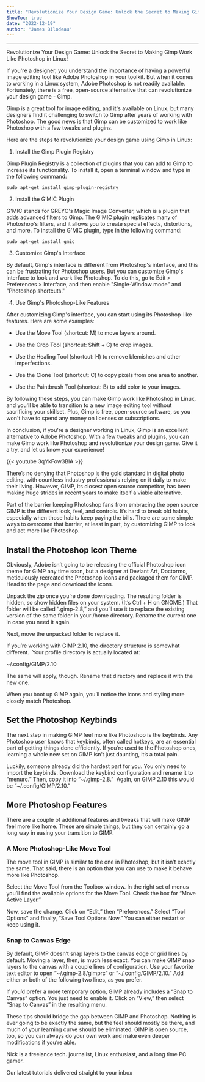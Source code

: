 ```yaml
---
title: "Revolutionize Your Design Game: Unlock the Secret to Making Gimp Work Like Photoshop in Linux!"
ShowToc: true 
date: "2022-12-19"
author: "James Bilodeau"
---
```

*****
Revolutionize Your Design Game: Unlock the Secret to Making Gimp Work Like Photoshop in Linux!

If you're a designer, you understand the importance of having a powerful image editing tool like Adobe Photoshop in your toolkit. But when it comes to working in a Linux system, Adobe Photoshop is not readily available. Fortunately, there is a free, open-source alternative that can revolutionize your design game - Gimp.

Gimp is a great tool for image editing, and it's available on Linux, but many designers find it challenging to switch to Gimp after years of working with Photoshop. The good news is that Gimp can be customized to work like Photoshop with a few tweaks and plugins.

Here are the steps to revolutionize your design game using Gimp in Linux:

1. Install the Gimp Plugin Registry

Gimp Plugin Registry is a collection of plugins that you can add to Gimp to increase its functionality. To install it, open a terminal window and type in the following command:

```
sudo apt-get install gimp-plugin-registry
```

2. Install the G’MIC Plugin

G'MIC stands for GREYC's Magic Image Converter, which is a plugin that adds advanced filters to Gimp. The G'MIC plugin replicates many of Photoshop's filters, and it allows you to create special effects, distortions, and more. To install the G'MIC plugin, type in the following command:

```
sudo apt-get install gmic
```

3. Customize Gimp's Interface

By default, Gimp's interface is different from Photoshop's interface, and this can be frustrating for Photoshop users. But you can customize Gimp's interface to look and work like Photoshop. To do this, go to Edit > Preferences > Interface, and then enable "Single-Window mode" and "Photoshop shortcuts."

4. Use Gimp's Photoshop-Like Features

After customizing Gimp's interface, you can start using its Photoshop-like features. Here are some examples:

- Use the Move Tool (shortcut: M) to move layers around.

- Use the Crop Tool (shortcut: Shift + C) to crop images.

- Use the Healing Tool (shortcut: H) to remove blemishes and other imperfections.

- Use the Clone Tool (shortcut: C) to copy pixels from one area to another.

- Use the Paintbrush Tool (shortcut: B) to add color to your images.

By following these steps, you can make Gimp work like Photoshop in Linux, and you'll be able to transition to a new image editing tool without sacrificing your skillset. Plus, Gimp is free, open-source software, so you won't have to spend any money on licenses or subscriptions.

In conclusion, if you're a designer working in Linux, Gimp is an excellent alternative to Adobe Photoshop. With a few tweaks and plugins, you can make Gimp work like Photoshop and revolutionize your design game. Give it a try, and let us know your experience!

{{< youtube 3qYkFow3BlA >}} 



There’s no denying that Photoshop is the gold standard in digital photo editing, with countless industry professionals relying on it daily to make their living. However, GIMP, its closest open source competitor, has been making huge strides in recent years to make itself a viable alternative.
 
Part of the barrier keeping Photoshop fans from embracing the open source GIMP is the different look, feel, and controls. It’s hard to break old habits, especially when those habits keep paying the bills. There are some simple ways to overcome that barrier, at least in part, by customizing GIMP to look and act more like Photoshop.
 
## Install the Photoshop Icon Theme
 
Obviously, Adobe isn’t going to be releasing the official Photoshop icon theme for GIMP any time soon, but a designer at Deviant Art, Doctormo, meticulously recreated the Photoshop icons and packaged them for GIMP. Head to the page and download the icons.
 

 
Unpack the zip once you’re done downloading. The resulting folder is hidden, so show hidden files on your system. (It’s Ctrl + H on GNOME.) That folder will be called “.gimp-2.8,” and you’ll use it to replace the existing version of the same folder in your /home directory. Rename the current one in case you need it again.
 
Next, move the unpacked folder to replace it.
 
If you’re working with GIMP 2.10, the directory structure is somewhat different.  Your profile directory is actually located at:
 
~/.config/GIMP/2.10
 
The same will apply, though. Rename that directory and replace it with the new one.
 
When you boot up GIMP again, you’ll notice the icons and styling more closely match Photoshop.
 
## Set the Photoshop Keybinds
 
The next step in making GIMP feel more like Photoshop is the keybinds. Any Photoshop user knows that keybinds, often called hotkeys, are an essential part of getting things done efficiently. If you’re used to the Photoshop ones, learning a whole new set on GIMP isn’t just daunting, it’s a total pain.
 
Luckily, someone already did the hardest part for you. You only need to import the keybinds. Download the keybind configuration and rename it to “menurc.” Then, copy it into “~/.gimp-2.8.”  Again, on GIMP 2.10 this would be “~/.config/GIMP/2.10.”
 
## More Photoshop Features
 
There are a couple of additional features and tweaks that will make GIMP feel more like home. These are simple things, but they can certainly go a long way in easing your transition to GIMP.
 
### A More Photoshop-Like Move Tool
 
The move tool in GIMP is similar to the one in Photoshop, but it isn’t exactly the same. That said, there is an option that you can use to make it behave more like Photoshop.
 
Select the Move Tool from the Toolbox window. In the right set of menus you’ll find the available options for the Move Tool. Check the box for “Move Active Layer.”
 
Now, save the change. Click on “Edit,” then “Preferences.” Select “Tool Options” and finally, “Save Tool Options Now.” You can either restart or keep using it.
 
### Snap to Canvas Edge
 
By default, GIMP doesn’t snap layers to the canvas edge or grid lines by default. Moving a layer, then, is much less exact. You can make GIMP snap layers to the canvas with a couple lines of configuration. Use your favorite text editor to open “~/.gimp-2.8/gimprc” or “~/.config/GIMP/2.10.” Add either or both of the following two lines, as you prefer.
 
If you’d prefer a more temporary option, GIMP already includes a “Snap to Canvas” option. You just need to enable it. Click on “View,” then select “Snap to Canvas” in the resulting menu.
 
These tips should bridge the gap between GIMP and Photoshop. Nothing is ever going to be exactly the same, but the feel should mostly be there, and much of your learning curve should be eliminated. GIMP is open source, too, so you can always do your own work and make even deeper modifications if you’re able.
 
Nick is a freelance tech. journalist, Linux enthusiast, and a long time PC gamer.
 
Our latest tutorials delivered straight to your inbox




